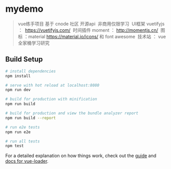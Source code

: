 # mydemo

> vue练手项目 基于 cnode 社区 开源api  非商用仅限学习
  UI框架 vuetifyjs ：  https://vuetifyjs.com/
  时间插件 moment  ：  http://momentjs.cn/
  图标 ：material     https://material.io/icons/ 和 font awesome
  技术站 ： vue全家桶学习研究
## Build Setup

``` bash
# install dependencies
npm install

# serve with hot reload at localhost:8080
npm run dev

# build for production with minification
npm run build

# build for production and view the bundle analyzer report
npm run build --report

# run e2e tests
npm run e2e

# run all tests
npm test
```

For a detailed explanation on how things work, check out the [guide](http://vuejs-templates.github.io/webpack/) and [docs for vue-loader](http://vuejs.github.io/vue-loader).
